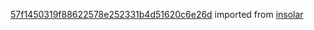 [57f1450319f88622578e252331b4d51620c6e26d](https://github.com/insolar/insolar/commit/57f1450319f88622578e252331b4d51620c6e26d) imported from [insolar](https://github.com/insolar/insolar)
